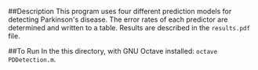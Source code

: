##Description
This program uses four different prediction models for detecting Parkinson's disease. The error rates of each predictor are determined and written to a table. Results are described in the `results.pdf` file. 

##To Run
In the this directory, with GNU Octave installed: `octave PDDetection.m`. 
